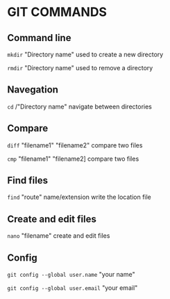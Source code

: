 # GIT COMMANDS

## Command line

`mkdir` "Directory name" used to create a new directory

`rmdir` "Directory name" used to remove a directory
	
## Navegation

`cd` /"Directory name" navigate between directories

## Compare

`diff` "filename1" "filename2" compare two files

`cmp` "filename1" "filename2] compare two files

## Find files

`find` "route" name/extension write the location file

## Create and edit files

`nano` "filename" create and edit files

## Config

`git config --global user.name` "your name"

`git config --global user.email` "your email"
				
